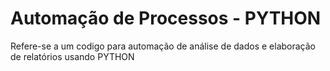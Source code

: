 # Automação de Processos - PYTHON
 Refere-se a um codigo para automação de análise de dados e elaboração de relatórios usando PYTHON
